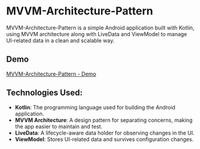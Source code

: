 # MVVM-Architecture-Pattern

MVVM-Architecture-Pattern is a simple Android application built with Kotlin, using MVVM architecture along with LiveData and ViewModel to manage UI-related data in a clean and scalable way.

## Demo

[MVVM-Architecture-Pattern - Demo](https://www.youtube.com/)

## Technologies Used:

- **Kotlin**: The programming language used for building the Android application.
- **MVVM Architecture**: A design pattern for separating concerns, making the app easier to maintain and test.
- **LiveData**: A lifecycle-aware data holder for observing changes in the UI.
- **ViewModel**: Stores UI-related data and survives configuration changes.
